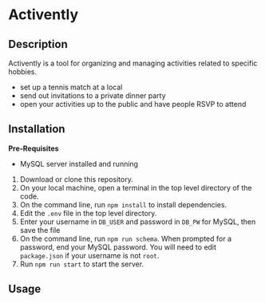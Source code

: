# Activently

## Description

Activently is a tool for organizing and managing activities related to specific hobbies.  

- set up a tennis match at a local
- send out invitations to a private dinner party
- open your activities up to the public and have people RSVP to attend

## Installation

**Pre-Requisites**

- MySQL server installed and running

1. Download or clone this repository.
2. On your local machine, open a terminal in the top level directory of the code.
3. On the command line, run `npm install` to install dependencies.
4. Edit the `.env` file in the top level directory.
5. Enter your username in `DB_USER` and password in `DB_PW` for MySQL, then save the file
6. On the command line, run `npm run schema`. When prompted for a password, end your MySQL password. You will need to edit `package.json` if your username is not `root`.
7. Run `npm run start` to start the server.

## Usage


